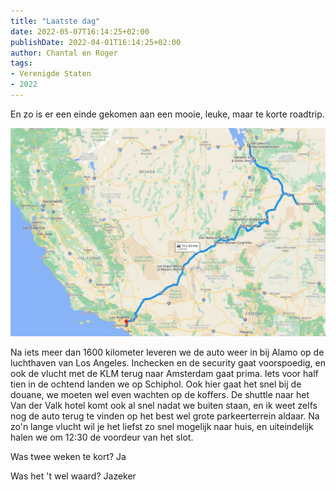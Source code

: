 ```yaml
---
title: "Laatste dag"
date: 2022-05-07T16:14:25+02:00
publishDate: 2022-04-01T16:14:25+02:00
author: Chantal en Roger
tags:
- Verenigde Staten
- 2022
---
```


En zo is er een einde gekomen aan een mooie, leuke, maar te korte roadtrip.

![Map](./images/map.jpg)

Na iets meer dan 1600 kilometer leveren we de auto weer in bij Alamo op de luchthaven van Los Angeles. Inchecken en de security gaat voorspoedig, en ook de vlucht met de KLM terug naar Amsterdam gaat prima. Iets voor half tien in de ochtend landen we op Schiphol. Ook hier gaat het snel bij de douane, we moeten wel even wachten op de koffers. De shuttle naar het Van der Valk hotel komt ook al snel nadat we buiten staan, en ik weet zelfs nog de auto terug te vinden op het best wel grote parkeerterrein aldaar. Na zo'n lange vlucht wil je het liefst zo snel mogelijk naar huis, en uiteindelijk halen we om 12:30 de voordeur van het slot.

Was twee weken te kort? Ja

Was het 't wel waard? Jazeker
